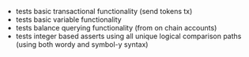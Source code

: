* tests basic transactional functionality (send tokens tx)
* tests basic variable functionality
* tests balance querying functionality (from on chain accounts)
* tests integer based asserts using all unique logical comparison paths (using both wordy and symbol-y syntax)
